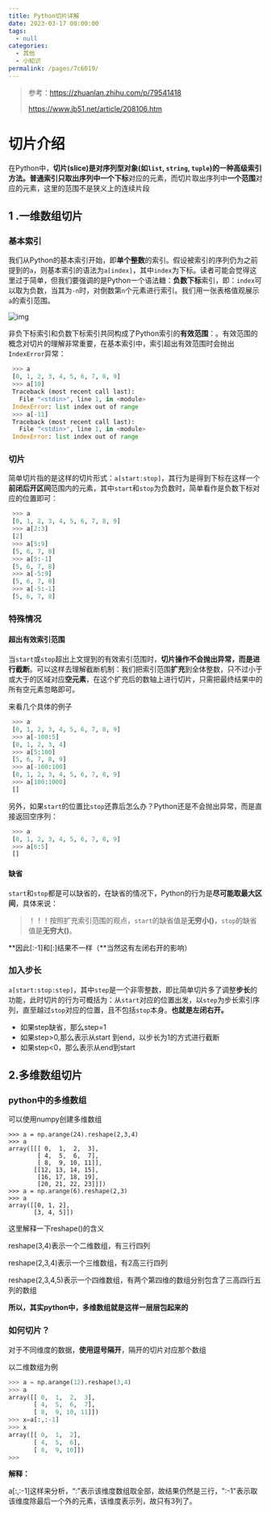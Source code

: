 ```yaml
---
title: Python切片详解
date: 2023-03-17 00:00:00
tags: 
  - null
categories: 
  - 其他
  - 小知识
permalink: /pages/7c6019/
---
```


> 参考：https://zhuanlan.zhihu.com/p/79541418
>
>https://www.jb51.net/article/208106.htm

# 切片介绍

在Python中，**切片(slice)**是对序列型对象(如`list`, `string`, `tuple`)的一种高级索引方法。普通索引只取出序列中**一个下标**对应的元素，而切片取出序列中**一个范围**对应的元素，这里的范围不是狭义上的连续片段

## 1 .一维数组切片

### **基本索引**

我们从Python的基本索引开始，即**单个整数**的索引。假设被索引的序列仍为之前提到的`a`，则基本索引的语法为`a[index]`，其中`index`为下标。读者可能会觉得这里过于简单，但我们要强调的是Python一个语法糖：**负数下标**索引，即：`index`可以取为负数，当其为`-n`时，对倒数第`n`个元素进行索引。我们用一张表格值观展示`a`的索引范围。

![img](https://typora-1309665611.cos.ap-nanjing.myqcloud.com/typora/v2-ecb0b9ef110c07e9bfb31bf496396e7b_720w.webp)

非负下标索引和负数下标索引共同构成了Python索引的**有效范围**：。有效范围的概念对切片的理解非常重要，在基本索引中，索引超出有效范围时会抛出`IndexError`异常：

~~~python
 >>> a
 [0, 1, 2, 3, 4, 5, 6, 7, 8, 9]
 >>> a[10]
 Traceback (most recent call last):
   File "<stdin>", line 1, in <module>
 IndexError: list index out of range
 >>> a[-11]
 Traceback (most recent call last):
   File "<stdin>", line 1, in <module>
 IndexError: list index out of range
~~~

### 切片

简单切片指的是这样的切片形式：`a[start:stop]`，其行为是得到下标在这样一个**前闭后开区间**范围内的元素，其中`start`和`stop`为负数时，简单看作是负数下标对应的位置即可：

~~~python
 >>> a
 [0, 1, 2, 3, 4, 5, 6, 7, 8, 9]
 >>> a[2:3]
 [2]
 >>> a[5:9]
 [5, 6, 7, 8]
 >>> a[5:-1]
 [5, 6, 7, 8]
 >>> a[-5:9]
 [5, 6, 7, 8]
 >>> a[-5:-1]
 [5, 6, 7, 8]
~~~

### 特殊情况

#### **超出有效索引范围**

当`start`或`stop`超出上文提到的有效索引范围时，**切片操作不会抛出异常，而是进行截断**。可以这样去理解截断机制：我们把索引范围**扩充**到全体整数，只不过小于或大于的区域对应**空元素**，在这个扩充后的数轴上进行切片，只需把最终结果中的所有空元素忽略即可。

来看几个具体的例子

```python
 >>> a
 [0, 1, 2, 3, 4, 5, 6, 7, 8, 9]
 >>> a[-100:5]
 [0, 1, 2, 3, 4]
 >>> a[5:100]
 [5, 6, 7, 8, 9]
 >>> a[-100:100]
 [0, 1, 2, 3, 4, 5, 6, 7, 8, 9]
 >>> a[100:1000]
 []
```

另外，如果`start`的位置比`stop`还靠后怎么办？Python还是不会抛出异常，而是直接返回空序列：

```python
 >>> a
 [0, 1, 2, 3, 4, 5, 6, 7, 8, 9]
 >>> a[6:5]
 []
```

#### **缺省**

`start`和`stop`都是可以缺省的，在缺省的情况下，Python的行为是**尽可能取最大区间**，具体来说：

> ！！！按照扩充索引范围的观点，`start`的缺省值是**无穷小()**，`stop`的缺省值是**无穷大()**。

**因此[:-1]和[:]结果不一样（**当然这有左闭右开的影响）

### 加入步长

`a[start:stop:step]`，其中`step`是一个非零整数，即比简单切片多了调整**步长**的功能，此时切片的行为可概括为：从`start`对应的位置出发，以`step`为步长索引序列，直至越过`stop`对应的位置，且不包括`stop`本身。**也就是左闭右开。**

- 如果step缺省，那么step=1
- 如果step>0,那么表示从start 到end，以步长为1的方式进行截断
- 如果step<0，那么表示从end到start

## 2.多维数组切片

### python中的多维数组

可以使用numpy创建多维数组

~~~shell
>>> a = np.arange(24).reshape(2,3,4)
>>> a
array([[[ 0,  1,  2,  3],
        [ 4,  5,  6,  7],
        [ 8,  9, 10, 11]],
       [[12, 13, 14, 15],
        [16, 17, 18, 19],
        [20, 21, 22, 23]]])
>>> a = np.arange(6).reshape(2,3)
>>> a
array([[0, 1, 2],
       [3, 4, 5]])
~~~

这里解释一下reshape()的含义

reshape(3,4)表示一个二维数组，有三行四列

reshape(2,3,4)表示一个三维数组，有2高三行四列

reshape(2,3,4,5)表示一个四维数组，有两个第四维的数组分别包含了三高四行五列的数组

**所以，其实python中，多维数组就是这样一层层包起来的**

### 如何切片？

对于不同维度的数据，**使用逗号隔开**，隔开的切片对应那个数组

以二维数组为例

~~~python
>>> a = np.arange(12).reshape(3,4)
>>> a
array([[ 0,  1,  2,  3],
       [ 4,  5,  6,  7],
       [ 8,  9, 10, 11]])
>>> x=a[:,:-1]
>>> x
array([[ 0,  1,  2],
       [ 4,  5,  6],
       [ 8,  9, 10]])
>>>
~~~

**解释：**

a[:,:-1]这样来分析，“:”表示该维度数组取全部，故结果仍然是三行，":-1"表示取该维度除最后一个外的元素，该维度表示列，故只有3列了。

